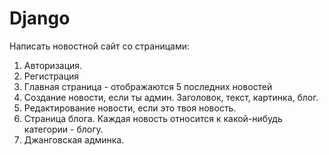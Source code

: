 # Django

Написать новостной сайт со страницами:
1. Авторизация.
2. Регистрация
3. Главная страница - отображаются 5 последних новостей
4. Создание новости, если ты админ. Заголовок, текст, картинка, блог.
5. Редактирование новости, если это твоя новость.
6. Страница блога. Каждая новость относится к какой-нибудь категории - блогу.
7. Джанговская админка.

